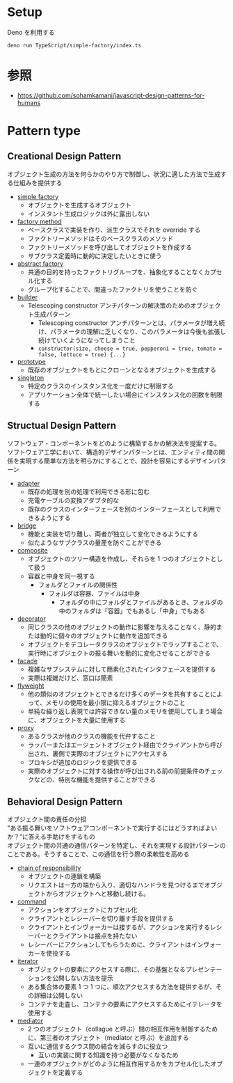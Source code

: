 # Setup

Deno を利用する

```bash
deno run TypeScript/simple-factory/index.ts
```

# 参照

- https://github.com/sohamkamani/javascript-design-patterns-for-humans

# Pattern type

## Creational Design Pattern

オブジェクト生成の方法を何らかのやり方で制御し、状況に適した方法で生成する仕組みを提供する

- [simple factory](./simple-factory/index.ts)
  - オブジェクトを生成するオブジェクト
  - インスタント生成ロジックは外に露出しない
- [factory method](./factory-method/index.ts)
  - ベースクラスで実装を作り、派生クラスでそれを override する
  - ファクトリーメソッドはそのベースクラスのメソッド
  - ファクトリーメソッドを呼び出してオブジェクトを作成する
  - サブクラス定義時に動的に決定したいときに使う
- [abstract factory](./abstract-factory/index.ts)
  - 共通の目的を持ったファクトリグループを、抽象化することなくカプセル化する
  - グループ化することで、間違ったファクトリを使うことを防ぐ
- [builder](./builder/index.ts)
  - Telescoping constructor アンチパターンの解決策のためのオブジェクト生成パターン
    - Telescoping constructor アンチパターンとは、パラメータが増え続け、パラメータの理解に乏しくなり、このパラメータは今後も拡張し続けていくようになってしまうこと
    - `constructor(size, cheese = true, pepperoni = true, tomato = false, lettuce = true) {...}`
- [prototype](./prototype/index.ts)
  - 既存のオブジェクトをもとにクローンとなるオブジェクトを生成する
- [singleton](./singleton/index.ts)
  - 特定のクラスのインスタンス化を一度だけに制限する
  - アプリケーション全体で統一したい場合にインスタンス化の回数を制限する

## Structual Design Pattern

ソフトウェア・コンポーネントをどのように構築するかの解決法を提案する。  
ソフトウェア工学において、構造的デザインパターンとは、エンティティ間の関係を実現する簡単な方法を明らかにすることで、設計を容易にするデザインパターン

- [adapter](./adapter/index.ts)
  - 既存の処理を別の処理で利用できる形に包む
  - 充電ケーブルの変換アダプタ的な
  - 既存のクラスのインターフェースを別のインターフェースとして利用できるようにする
- [bridge](./bridge/index.ts)
  - 機能と実装を切り離し、両者が独立して変化できるようにする
  - 似たようなサブクラスの量産を防ぐことができる
- [composite](./composite/index.ts)
  - オブジェクトのツリー構造を作成し、それらを 1 つのオブジェクトとして扱う
  - 容器と中身を同一視する
    - フォルダとファイルの関係性
      - フォルダは容器、ファイルは中身
        - フォルダの中にフォルダとファイルがあるとき、フォルダの中のフォルダは「容器」でもあるし「中身」でもある
- [decorator](./decorator/index.ts)
  - 同じクラスの他のオブジェクトの動作に影響を与えることなく、静的または動的に個々のオブジェクトに動作を追加できる
  - オブジェクトをデコレータクラスのオブジェクトでラップすることで、実行時にオブジェクトの振る舞いを動的に変化させることができる
- [facade](./facade/index.ts)
  - 複雑なサブシステムに対して簡素化されたインタフェースを提供する
  - 実際は複雑だけど、窓口は簡素
- [flyweight](./flyweight/index.ts)
  - 他の類似のオブジェクトとできるだけ多くのデータを共有することによって、メモリの使用を最小限に抑えるオブジェクトのこと
  - 単純な繰り返し表現では許容できない量のメモリを使用してしまう場合に、オブジェクトを大量に使用する
- [proxy](./proxy/index.ts)
  - あるクラスが他のクラスの機能を代弁すること
  - ラッパーまたはエージェントオブジェクト経由でクライアントから呼び出され、裏側で実際のオブジェクトにアクセスする
  - プロキシが追加のロジックを提供できる
  - 実際のオブジェクトに対する操作が呼び出される前の前提条件のチェックなどの、特別な機能を提供することができる

## Behavioral Design Pattern

オブジェクト間の責任の分担  
"ある振る舞いをソフトウェアコンポーネントで実行するにはどうすればよいか？"に答える手助けをするもの  
オブジェクト間の共通の通信パターンを特定し、それを実現する設計パターンのことである。そうすることで、この通信を行う際の柔軟性を高める

- [chain of responsibility](./chain-of-responsibility/index.ts)
  - オブジェクトの連鎖を構築
  - リクエストは一方の端から入り、適切なハンドラを見つけるまでオブジェクトからオブジェクトへと移動し続ける。
- [command](./command/index.ts)
  - アクションをオブジェクトにカプセル化
  - クライアントとレシーバーを切り離す手段を提供する
  - クライアントとインヴォーカーは接するが、アクションを実行するレシーバーとクライアントは接点を持たない
  - レシーバーにアクションしてもらうために、クライアントはインヴォーカーを使役する
- [iterator](./iterator/index.ts)
  - オブジェクトの要素にアクセスする際に、その基盤となるプレゼンテーションを公開しない方法を提示
  - ある集合体の要素 1 つ 1 つに、順次アクセスする方法を提供するが、その詳細は公開しない
  - コンテナを走査し、コンテナの要素にアクセスするためにイテレータを使用する
- [mediator](./mediator/index.ts)
  - 2 つのオブジェクト（collague と呼ぶ）間の相互作用を制御するために、第三者のオブジェクト（mediator と呼ぶ）を追加する
  - 互いに通信するクラス間の結合を減らすのに役立つ
    - 互いの実装に関する知識を持つ必要がなくなるため
  - 一連のオブジェクトがどのように相互作用するかをカプセル化したオブジェクトを定義する
